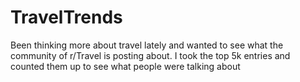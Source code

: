 # TravelTrends
Been thinking more about travel lately and wanted to see what the community of r/Travel is posting about.
I took the top 5k entries and counted them up to see what people were talking about
